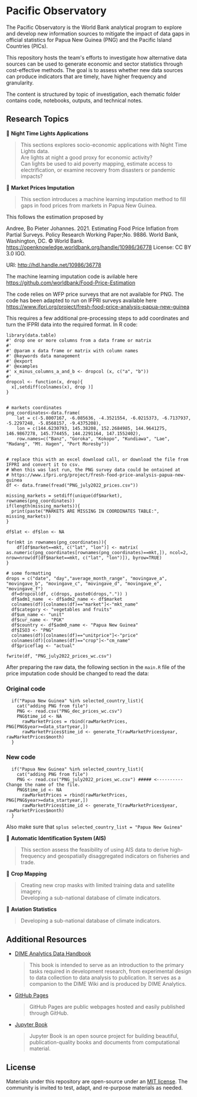 # Pacific Observatory

The Pacific Observatory is the World Bank analytical program to explore and develop new information sources to mitigate the impact of data gaps in official statistics for Papua New Guinea (PNG) and the Pacific Island Countries (PICs).

This repository hosts the team's efforts to investigate how alternative data sources can be used to generate economic and sector statistics through cost-effective methods. The goal is to assess whether new data sources can produce indicators that are timely, have higher frequency and granularity.

The content is structured by topic of investigation, each thematic folder contains code, notebooks, outputs, and technical notes.

## Research Topics

🔖 **Night Time Lights Applications**
> This sections explores socio-economic applications with Night Time Lights data.  
Are lights at night a good proxy for economic activity?  
Can lights be used to aid poverty mapping, estimate access to electrification, or examine recovery from disasters or pandemic impacts?

🔖 **Market Prices Imputation**
> This section introduces a machine learning imputation method to fill gaps in food prices from markets in Papua New Guinea.


This follows the estimation proposed by

Andree, Bo Pieter Johannes. 2021. Estimating Food Price Inflation from Partial Surveys. Policy Research Working Paper;No. 9886. World Bank, Washington, DC. © World Bank. https://openknowledge.worldbank.org/handle/10986/36778 License: CC BY 3.0 IGO.

URI: http://hdl.handle.net/10986/36778 

The machine learning imputation code is avilable here https://github.com/worldbank/Food-Price-Estimation 

The code relies on WFP price surveys that are not available for PNG. The code has been adapted to run on IFPRI surveys available here https://www.ifpri.org/project/fresh-food-price-analysis-papua-new-guinea

This requires a few additional pre-processing steps to add coordinates and turn the IFPRI data into the required format. In R code:

```splus
library(data.table)
#' drop one or more columns from a data frame or matrix 
#'
#' @param x data frame or matrix with column names
#' @keywords data management
#' @export
#' @examples
#' x_minus_columns_a_and_b <- dropcol (x, c("a", "b"))
#' 
dropcol <- function(x, drop){
  x[,setdiff(colnames(x), drop )]
}


# markets coordinates
png_coordinates<-data.frame(
	lat = c(-5.8007167, -6.085636, -4.3521554, -6.0215373, -6.7137937, -5.2297248, -5.8568157, -9.4375208),
	lon = c(144.6230793, 145.38208, 152.2684985, 144.9641275, 146.9867278, 145.774455, 144.2291164, 147.1552402),
	row.names=c("Banz", "Goroka", "Kokopo", "Kundiawa", "Lae", "Madang", "Mt. Hagen", "Port Moresby"))


# replace this with an excel download call, or download the file from IFPRI and convert it to csv. 
# When this was last run, the PNG survey data could be ontained at 
# https://www.ifpri.org/project/fresh-food-price-analysis-papua-new-guinea
df <- data.frame(fread("PNG_july2022_prices.csv"))

missing_markets = setdiff(unique(df$market), rownames(png_coordinates))
if(length(missing_markets)){
  print(paste("MARKETS ARE MISSING IN COORDINATES TABLE:", missing_markets))
}

df$lat <- df$lon <- NA

for(mkt in rownames(png_coordinates)){
	df[df$market==mkt, c("lat", "lon")] <- matrix( as.numeric(png_coordinates[rownames(png_coordinates)==mkt,]), ncol=2, nrow=nrow(df[df$market==mkt, c("lat", "lon")]), byrow=TRUE)
}

# some formatting
drops = c("date", "day","average_month_range", "movingave_a", "movingave_b", "movingave_c", "movingave_d", "movingave_e", "movingave_f")
  df=dropcol(df, c(drops, paste0(drops,".")) )
  df$adm1_name  <- df$adm2_name <- df$market
  colnames(df)[colnames(df)=="market"]<-"mkt_name"
  df$category <- "vegetables and fruits"
  df$um_name <- "unit"
  df$cur_name <- "PGK"
  df$country <- df$adm0_name <- "Papua New Guinea"
  df$ISO3 <- "PNG"
  colnames(df)[colnames(df)=="unitprice"]<-"price"
  colnames(df)[colnames(df)=="crop"]<-"cm_name"
  df$priceflag <- "actual"

fwrite(df, "PNG_july2022_prices_wc.csv")

```

After preparing the raw data, the following section in the ```main.R``` file of the price imputation code should be changed to read the data:

### Original code
```splus
  if("Papua New Guinea" %in% selected_country_list){
    cat("adding PNG from file")
    PNG <- read.csv("PNG_dec_prices_wc.csv")
    PNG$time_id <- NA 
      rawMarketPrices = rbind(rawMarketPrices, PNG[PNG$year>=data_startyear,])
      rawMarketPrices$time_id <- generate_T(rawMarketPrices$year, rawMarketPrices$month)
  }
```
### New code
```splus
  if("Papua New Guinea" %in% selected_country_list){
    cat("adding PNG from file")
    PNG <- read.csv("PNG_july2022_prices_wc.csv") ##### <---------- Change the name of the file. 
    PNG$time_id <- NA 
      rawMarketPrices = rbind(rawMarketPrices, PNG[PNG$year>=data_startyear,])
      rawMarketPrices$time_id <- generate_T(rawMarketPrices$year, rawMarketPrices$month)
  }
```
Also make sure that ```splus selected_country_list = "Papua New Guinea"```

🔖 **Automatic Identification System (AIS)**
> This section assess the feasibility of using AIS data to derive high-frequency and geospatially disaggregated indicators on fisheries and trade.

🔖 **Crop Mapping**
> Creating new crop masks with limited training data and satellite imagery.  
> Developing a sub-national database of climate indicators.

🔖 **Aviation Statistics**
> Developing a sub-national database of climate indicators.

## Additional Resources

- [DIME Analytics Data Handbook](https://worldbank.github.io/dime-data-handbook/)
    > This book is intended to serve as an introduction to the primary tasks required in development research, from experimental design to data collection to data analysis to publication. It serves as a companion to the DIME Wiki and is produced by DIME Analytics.

- [GitHub Pages](https://guides.github.com/features/pages/)
    > GitHub Pages are public webpages hosted and easily published through GitHub.

- [Jupyter Book](https://jupyterbook.org/intro.html)
    > Jupyter Book is an open source project for building beautiful, publication-quality books and documents from computational material.

## License

Materials under this repository are open-source under an [MIT license](LICENSE). The community is invited to test, adapt, and re-purpose materials as needed.
